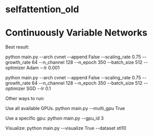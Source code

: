 # selfattention_old

# Continuously Variable Networks



Best result:

python main.py --arch cvnet --append False --scaling_rate 0.75 --growth_rate 64  --n_channel 128 --n_epoch 350 --batch_size 512 --optimizer Adam --lr 0.001

python main.py --arch cvnet --append False --scaling_rate 0.75 --growth_rate 64  --n_channel 128 --n_epoch 350 --batch_size 512 --optimizer SGD --lr 0.1


Other ways to run:

Use all available GPUs.
python main.py --multi_gpu True

Use a specific gpu:
python main.py --gpu_id 3

Visualize:
python main.py --visualize True --dataset stl10
